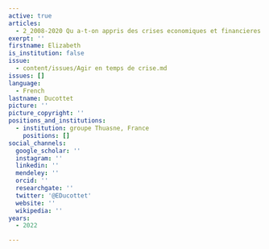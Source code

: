```yaml
---
active: true
articles:
  - 2_2008-2020 Qu a-t-on appris des crises economiques et financieres
exerpt: ''
firstname: Elizabeth
is_institution: false
issue:
  - content/issues/Agir en temps de crise.md
issues: []
language:
  - French
lastname: Ducottet
picture: ''
picture_copyright: ''
positions_and_institutions:
  - institution: groupe Thuasne, France
    positions: []
social_channels:
  google_scholar: ''
  instagram: ''
  linkedin: ''
  mendeley: ''
  orcid: ''
  researchgate: ''
  twitter: '@EDucottet'
  website: ''
  wikipedia: ''
years:
  - 2022

---
```

